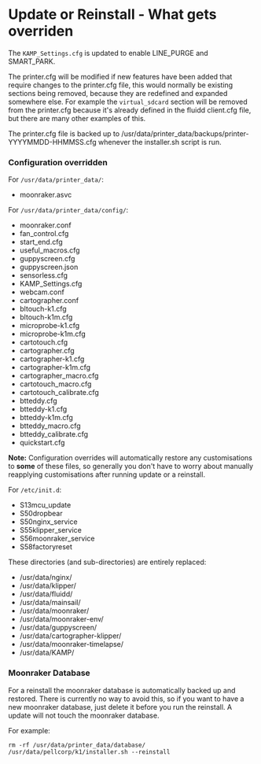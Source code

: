 # Update or Reinstall - What gets overriden

The `KAMP_Settings.cfg` is updated to enable LINE_PURGE and SMART_PARK.

The printer.cfg will be modified if new features have been added that require changes to the printer.cfg file, this would normally be existing sections being removed, because they are redefined and expanded somewhere else.  For example the `virtual_sdcard` section will be removed 
from the printer.cfg because it's already defined in the fluidd client.cfg file, but there are many other examples of this.

The printer.cfg file is backed up to /usr/data/printer_data/backups/printer-YYYYMMDD-HHMMSS.cfg whenever the installer.sh script is run.

### Configuration overridden

For `/usr/data/printer_data/`:
- moonraker.asvc

For `/usr/data/printer_data/config/`:
- moonraker.conf
- fan_control.cfg
- start_end.cfg
- useful_macros.cfg
- guppyscreen.cfg
- guppyscreen.json
- sensorless.cfg
- KAMP_Settings.cfg
- webcam.conf
- cartographer.conf
- bltouch-k1.cfg
- bltouch-k1m.cfg
- microprobe-k1.cfg
- microprobe-k1m.cfg
- cartotouch.cfg
- cartographer.cfg
- cartographer-k1.cfg
- cartographer-k1m.cfg
- cartographer_macro.cfg
- cartotouch_macro.cfg
- cartotouch_calibrate.cfg
- btteddy.cfg
- btteddy-k1.cfg
- btteddy-k1m.cfg
- btteddy_macro.cfg
- btteddy_calibrate.cfg
- quickstart.cfg

**Note:** Configuration overrides will automatically restore any customisations to **some** of these files, so generally you don't have to worry about manually reapplying customisations after running update or a reinstall.

For `/etc/init.d`:
- S13mcu_update
- S50dropbear
- S50nginx_service
- S55klipper_service
- S56moonraker_service
- S58factoryreset

These directories (and sub-directories) are entirely replaced:
- /usr/data/nginx/
- /usr/data/klipper/
- /usr/data/fluidd/
- /usr/data/mainsail/
- /usr/data/moonraker/
- /usr/data/moonraker-env/
- /usr/data/guppyscreen/
- /usr/data/cartographer-klipper/
- /usr/data/moonraker-timelapse/
- /usr/data/KAMP/

### Moonraker Database

For a reinstall the moonraker database is automatically backed up and restored.  There is currently no way to avoid this, so if you want to have a new moonraker database, just delete it before you run the reinstall.   A update will not touch the moonraker database.

For example:
```
rm -rf /usr/data/printer_data/database/
/usr/data/pellcorp/k1/installer.sh --reinstall
```
